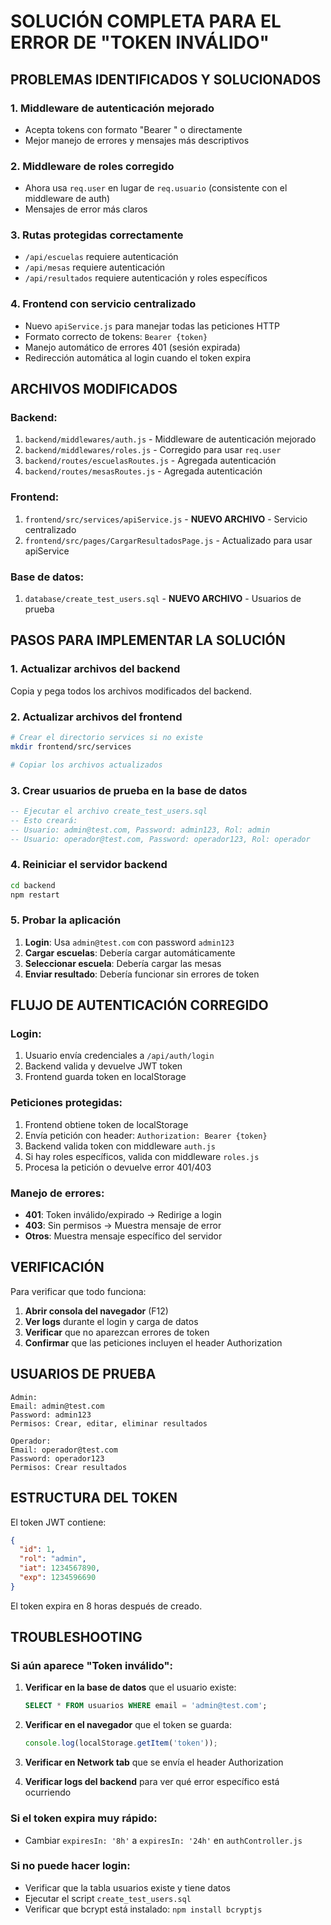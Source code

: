 # SOLUCIÓN COMPLETA PARA EL ERROR DE "TOKEN INVÁLIDO"

## PROBLEMAS IDENTIFICADOS Y SOLUCIONADOS

### 1. **Middleware de autenticación mejorado**
- Acepta tokens con formato "Bearer " o directamente
- Mejor manejo de errores y mensajes más descriptivos

### 2. **Middleware de roles corregido**
- Ahora usa `req.user` en lugar de `req.usuario` (consistente con el middleware de auth)
- Mensajes de error más claros

### 3. **Rutas protegidas correctamente**
- `/api/escuelas` requiere autenticación
- `/api/mesas` requiere autenticación
- `/api/resultados` requiere autenticación y roles específicos

### 4. **Frontend con servicio centralizado**
- Nuevo `apiService.js` para manejar todas las peticiones HTTP
- Formato correcto de tokens: `Bearer {token}`
- Manejo automático de errores 401 (sesión expirada)
- Redirección automática al login cuando el token expira

## ARCHIVOS MODIFICADOS

### Backend:
1. `backend/middlewares/auth.js` - Middleware de autenticación mejorado
2. `backend/middlewares/roles.js` - Corregido para usar `req.user`
3. `backend/routes/escuelasRoutes.js` - Agregada autenticación
4. `backend/routes/mesasRoutes.js` - Agregada autenticación

### Frontend:
1. `frontend/src/services/apiService.js` - **NUEVO ARCHIVO** - Servicio centralizado
2. `frontend/src/pages/CargarResultadosPage.js` - Actualizado para usar apiService

### Base de datos:
1. `database/create_test_users.sql` - **NUEVO ARCHIVO** - Usuarios de prueba

## PASOS PARA IMPLEMENTAR LA SOLUCIÓN

### 1. Actualizar archivos del backend
Copia y pega todos los archivos modificados del backend.

### 2. Actualizar archivos del frontend
```bash
# Crear el directorio services si no existe
mkdir frontend/src/services

# Copiar los archivos actualizados
```

### 3. Crear usuarios de prueba en la base de datos
```sql
-- Ejecutar el archivo create_test_users.sql
-- Esto creará:
-- Usuario: admin@test.com, Password: admin123, Rol: admin
-- Usuario: operador@test.com, Password: operador123, Rol: operador
```

### 4. Reiniciar el servidor backend
```bash
cd backend
npm restart
```

### 5. Probar la aplicación

1. **Login**: Usa `admin@test.com` con password `admin123`
2. **Cargar escuelas**: Debería cargar automáticamente
3. **Seleccionar escuela**: Debería cargar las mesas
4. **Enviar resultado**: Debería funcionar sin errores de token

## FLUJO DE AUTENTICACIÓN CORREGIDO

### Login:
1. Usuario envía credenciales a `/api/auth/login`
2. Backend valida y devuelve JWT token
3. Frontend guarda token en localStorage

### Peticiones protegidas:
1. Frontend obtiene token de localStorage
2. Envía petición con header: `Authorization: Bearer {token}`
3. Backend valida token con middleware `auth.js`
4. Si hay roles específicos, valida con middleware `roles.js`
5. Procesa la petición o devuelve error 401/403

### Manejo de errores:
- **401**: Token inválido/expirado → Redirige a login
- **403**: Sin permisos → Muestra mensaje de error
- **Otros**: Muestra mensaje específico del servidor

## VERIFICACIÓN

Para verificar que todo funciona:

1. **Abrir consola del navegador** (F12)
2. **Ver logs** durante el login y carga de datos
3. **Verificar** que no aparezcan errores de token
4. **Confirmar** que las peticiones incluyen el header Authorization

## USUARIOS DE PRUEBA

```
Admin:
Email: admin@test.com
Password: admin123
Permisos: Crear, editar, eliminar resultados

Operador:
Email: operador@test.com
Password: operador123
Permisos: Crear resultados
```

## ESTRUCTURA DEL TOKEN

El token JWT contiene:
```json
{
  "id": 1,
  "rol": "admin",
  "iat": 1234567890,
  "exp": 1234596690
}
```

El token expira en 8 horas después de creado.

## TROUBLESHOOTING

### Si aún aparece "Token inválido":

1. **Verificar en la base de datos** que el usuario existe:
   ```sql
   SELECT * FROM usuarios WHERE email = 'admin@test.com';
   ```

2. **Verificar en el navegador** que el token se guarda:
   ```javascript
   console.log(localStorage.getItem('token'));
   ```

3. **Verificar en Network tab** que se envía el header Authorization

4. **Verificar logs del backend** para ver qué error específico está ocurriendo

### Si el token expira muy rápido:
- Cambiar `expiresIn: '8h'` a `expiresIn: '24h'` en `authController.js`

### Si no puede hacer login:
- Verificar que la tabla usuarios existe y tiene datos
- Ejecutar el script `create_test_users.sql`
- Verificar que bcrypt está instalado: `npm install bcryptjs`
